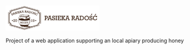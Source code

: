 # <img src="https://github.com/Klewiu/joyful_bees/blob/main/src/media/logo.png" width="250" height="auto" align="center"/>
Project of a web application supporting an local apiary producing honey

